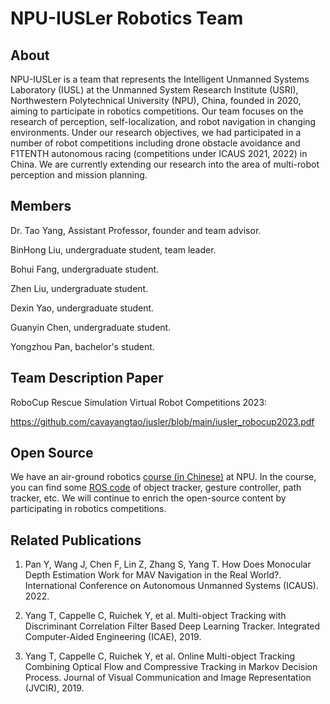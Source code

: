 # NPU-IUSLer Robotics Team

## About

NPU-IUSLer is a team that represents the Intelligent Unmanned Systems Laboratory (IUSL) at the Unmanned System Research Institute (USRI), Northwestern Polytechnical University (NPU), China, founded in 2020, aiming to participate in robotics competitions.
Our team focuses on the research of perception, self-localization, and robot navigation in changing environments. Under our research objectives, we had participated in a number of robot competitions including drone obstacle avoidance and F1TENTH autonomous racing (competitions under ICAUS 2021, 2022) in China. We are currently extending our research into the area of multi-robot perception and mission planning.

## Members

Dr. Tao Yang, Assistant Professor, founder and team advisor.

BinHong Liu, undergraduate student, team leader. 

Bohui Fang, undergraduate student.

Zhen Liu, undergraduate student.

Dexin Yao, undergraduate student.

Guanyin Chen, undergraduate student. 

Yongzhou Pan, bachelor's student. 


## Team Description Paper

RoboCup Rescue Simulation Virtual Robot Competitions 2023:

https://github.com/cavayangtao/iusler/blob/main/iusler_robocup2023.pdf

## Open Source

We have an air-ground robotics [course (in Chinese)](https://github.com/cavayangtao/npurobocourse) at NPU. In the course, you can find some [ROS code](https://github.com/cavayangtao/rmtt_ros/tree/main/rmtt_tracker/scripts) of object tracker, gesture controller, path tracker, etc. We will continue to enrich the open-source content by participating in robotics competitions.

## Related Publications

1. Pan Y, Wang J, Chen F, Lin Z, Zhang S, Yang T. How Does Monocular Depth Estimation Work for MAV Navigation in the Real World?. International Conference on Autonomous Unmanned Systems (ICAUS). 2022.

2. Yang T, Cappelle C, Ruichek Y, et al. Multi-object Tracking with Discriminant Correlation Filter Based Deep Learning Tracker. Integrated Computer-Aided Engineering (ICAE), 2019.

3. Yang T, Cappelle C, Ruichek Y, et al. Online Multi-object Tracking Combining Optical Flow and Compressive Tracking in Markov Decision Process. Journal of Visual Communication and Image Representation (JVCIR), 2019.
